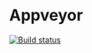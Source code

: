 # Appveyor
[![Build status](https://ci.appveyor.com/api/projects/status/xf3l4v10mojkhbps/branch/master?svg=true)](https://ci.appveyor.com/project/DenZhigun/newappveyor/branch/master)

